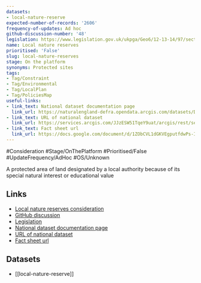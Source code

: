 ```yaml
---
datasets:
- local-nature-reserve
expected-number-of-records: '2606'
frequency-of-updates: Ad hoc
github-discussion-number: '48'
legislation: https://www.legislation.gov.uk/ukpga/Geo6/12-13-14/97/section/21
name: Local nature reserves
prioritised: 'False'
slug: local-nature-reserves
stage: On the platform
synonyms: Protected sites
tags:
- Tag/Constraint
- Tag/Environmental
- Tag/LocalPlan
- Tag/PoliciesMap
useful-links:
- link_text: National dataset documentation page
  link_url: https://naturalengland-defra.opendata.arcgis.com/datasets/Defra::local-nature-reserves-england/about
- link_text: URL of national dataset
  link_url: https://services.arcgis.com/JJzESW51TqeY9uat/arcgis/rest/services/Local_Nature_Reserves_England/FeatureServer/0/query?outFields=*&where=1%3D1&f=geojson
- link_text: Fact sheet url
  link_url: https://docs.google.com/document/d/1ZObCVL1dGKVEgputfdwPs-Ih43UH5Mradk4zvteeA_Y/edit#heading=h.lb9do641w06g
---
```


#Consideration #Stage/OnThePlatform #Prioritised/False #UpdateFrequency/AdHoc #OS/Unknown

A protected area of land designated by a local authority because of its special natural interest or educational value

## Links

* [Local nature reserves consideration](https://design.planning.data.gov.uk/planning-consideration/local-nature-reserves)
* [GitHub discussion](https://github.com/digital-land/data-standards-backlog/discussions/48)
* [Legislation](https://www.legislation.gov.uk/ukpga/Geo6/12-13-14/97/section/21)
* [National dataset documentation page](https://naturalengland-defra.opendata.arcgis.com/datasets/Defra::local-nature-reserves-england/about)
* [URL of national dataset](https://services.arcgis.com/JJzESW51TqeY9uat/arcgis/rest/services/Local_Nature_Reserves_England/FeatureServer/0/query?outFields=*&where=1%3D1&f=geojson)
* [Fact sheet url](https://docs.google.com/document/d/1ZObCVL1dGKVEgputfdwPs-Ih43UH5Mradk4zvteeA_Y/edit#heading=h.lb9do641w06g)

## Datasets

* [[local-nature-reserve]]